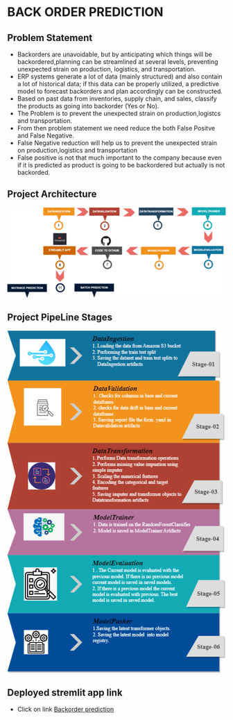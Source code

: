 # BACK ORDER PREDICTION

## Problem Statement
  - Backorders are unavoidable, but by anticipating which things will be backordered,planning can be streamlined at several levels, preventing unexpected strain on production, logistics, and transportation. 
  - ERP systems generate a lot of data (mainly structured) and also contain a lot of historical data; if this data can be properly utilized, a predictive model to forecast backorders and plan accordingly can be constructed.
  - Based on past data from inventories, supply chain, and sales, classify the products as going into backorder (Yes or No).
  - The Problem is to prevent the unexpected strain on production,logistcs and transportation.
  - From then problem statement we need reduce the both False Positve and False Negative.
  - False Negative reduction will help us to prevent the unexpected strain on production,logistics and transportation
  - False positive is not that much important to the company because even if it is predicted as product is going to be backordered but actually is not backorded.

## Project Architecture
![Project Architecture](https://github.com/medashabari/BackorderPrediction/blob/main/Documents/PROJECT%20ARCHITECUTRE%20MAIN.png?raw=true)

## Project PipeLine Stages
  ![Project PipeLine Stages](https://github.com/medashabari/BackorderPrediction/blob/main/Documents/Ml%20Design%20flow.png?raw=true)


## Deployed stremlit app link
 - Click on link
 [Backorder prediction](https://medashabari-backorderprediction-main-43n2rq.streamlit.app/)


